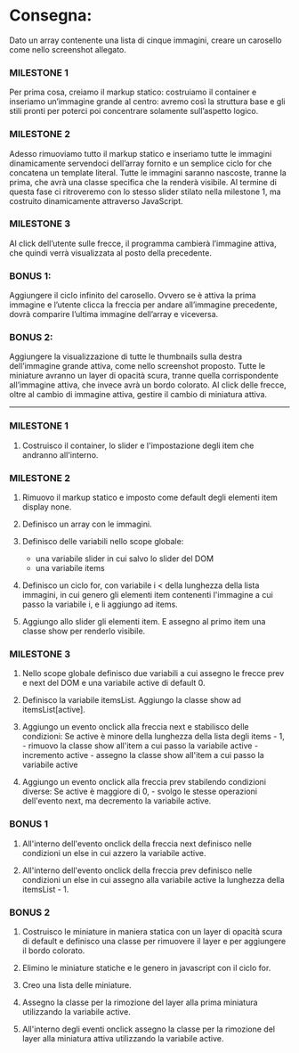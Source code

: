 # Consegna:
Dato un array contenente una lista di cinque immagini, creare un carosello come nello screenshot allegato.

### MILESTONE 1
Per prima cosa, creiamo il markup statico: costruiamo il container e inseriamo un’immagine grande al centro: avremo così la struttura base e gli stili pronti per poterci poi concentrare solamente sull’aspetto logico.

### MILESTONE 2
Adesso rimuoviamo tutto il markup statico e inseriamo tutte le immagini dinamicamente servendoci dell’array fornito e un semplice ciclo for che concatena un template literal.
Tutte le immagini saranno nascoste, tranne la prima, che avrà una classe specifica che la renderà visibile.
Al termine di questa fase ci ritroveremo con lo stesso slider stilato nella milestone 1, ma costruito dinamicamente attraverso JavaScript.

### MILESTONE 3
Al click dell’utente sulle frecce, il programma cambierà l’immagine attiva, che quindi verrà visualizzata al posto della precedente.

### BONUS 1:
Aggiungere il ciclo infinito del carosello. Ovvero se è attiva la prima immagine e l’utente clicca la freccia per andare all’immagine precedente, dovrà comparire l’ultima immagine dell’array e viceversa.

### BONUS 2:
Aggiungere la visualizzazione di tutte le thumbnails sulla destra dell’immagine grande attiva, come nello screenshot proposto. Tutte le miniature avranno un layer di opacità scura, tranne quella corrispondente all’immagine attiva, che invece avrà un bordo colorato.
Al click delle frecce, oltre al cambio di immagine attiva, gestire il cambio di miniatura attiva.

*** 

### MILESTONE 1
1) Costruisco il container, lo slider e l'impostazione degli item che andranno all'interno. 

### MILESTONE 2
1) Rimuovo il markup statico e imposto come default degli elementi item display none. 

2) Definisco un array con le immagini. 

3) Definisco delle variabili nello scope globale:  
    - una variabile slider in cui salvo lo slider del DOM
    - una variabile items

4) Definisco un ciclo for, con variabile i < della lunghezza della lista immagini, in cui genero gli elementi item contenenti l'immagine a cui passo la variabile i, e li aggiungo ad items.  

5) Aggiungo allo slider gli elementi item. E assegno al primo item una classe show per renderlo visibile. 

### MILESTONE 3 
1) Nello scope globale definisco due variabili a cui assegno le frecce prev e next del DOM e una variabile active di default 0. 

2) Definisco la variabile itemsList. Aggiungo la classe show ad itemsList[active].  

3) Aggiungo un evento onclick alla freccia next e stabilisco delle condizioni: 
    Se active è minore della lunghezza della lista degli items - 1, 
        - rimuovo la classe show all'item a cui passo la variabile active
        - incremento active
        - assegno la classe show all'item a cui passo la variabile active

4) Aggiungo un evento onclick alla freccia prev stabilendo condizioni diverse:
    Se active è maggiore di 0,
        - svolgo le stesse operazioni dell'evento next, ma decremento la variabile active.

### BONUS 1 
1) All'interno dell'evento onclick della freccia next definisco nelle condizioni un else in cui azzero la variabile active.

2) All'interno dell'evento onclick della freccia prev definisco nelle condizioni un else in cui assegno alla variabile active la lunghezza della itemsList - 1.

### BONUS 2
1) Costruisco le miniature in maniera statica con un layer di opacità scura di default e definisco una classe per rimuovere il layer e per aggiungere il bordo colorato. 

2) Elimino le miniature statiche e le genero in javascript con il ciclo for. 

3) Creo una lista delle miniature. 

4) Assegno la classe per la rimozione del layer alla prima miniatura utilizzando la variabile active.

5) All'interno degli eventi onclick assegno la classe per la rimozione del layer alla miniatura attiva utilizzando la variabile active.